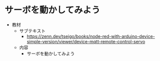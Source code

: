 # サーボを動かしてみよう

- 教材
  - サブテキスト
    - https://zenn.dev/tseigo/books/node-red-with-arduino-device-simple-version/viewer/device-mqtt-remote-control-servo
  - 内容
    - サーボを動かしてみよう